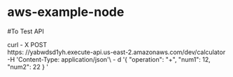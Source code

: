 # aws-example-node
#To Test API


curl - X POST\
https: //yabwdsd1yh.execute-api.us-east-2.amazonaws.com/dev/calculator \
    -H 'Content-Type: application/json'\ -
    d '{
"operation": "+",
"num1": 12,
"num2": 22
}
'
